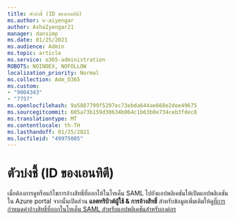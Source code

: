 ```yaml
---
title: ตัวบ่งชี้ (ID ของเอนทิตี)
ms.author: v-aiyengar
author: AshaIyengar21
manager: dansimp
ms.date: 01/25/2021
ms.audience: Admin
ms.topic: article
ms.service: o365-administration
ROBOTS: NOINDEX, NOFOLLOW
localization_priority: Normal
ms.collection: Adm_O365
ms.custom:
- "9004343"
- "7757"
ms.openlocfilehash: 9a5887799f5297ec73ebda644ae668e2dee49675
ms.sourcegitcommit: 605a73b159d30634b064c1b63b0e734ceb3fdec8
ms.translationtype: MT
ms.contentlocale: th-TH
ms.lasthandoff: 01/25/2021
ms.locfileid: "49975005"
---
```

# <a name="identifiers-entity-id"></a>ตัวบ่งชี้ (ID ของเอนทิตี)

เมื่อต้องการดูหรือแก้ไขการอ้างสิทธิ์ที่ออกให้ในโทเค็น SAML ไปยังแอปพลิเคชันให้เปิดแอปพลิเคชันใน Azure portal จากนั้นเปิดส่วน **แอตทริบิวต์ผู้ใช้ & การอ้างสิทธิ์** สำหรับข้อมูลเพิ่มเติมให้ดู[ที่การกำหนดค่าอ้างสิทธิ์ที่ออกในโทเค็น SAML สำหรับแอปพลิเคชันสำหรับองค์กร](https://docs.microsoft.com/azure/active-directory/develop/active-directory-saml-claims-customization#editing-nameid)